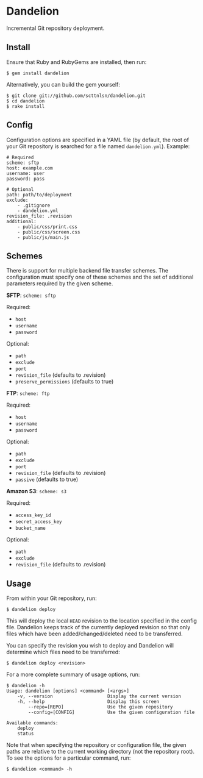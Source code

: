 Dandelion
=========
Incremental Git repository deployment.

Install
-------
Ensure that Ruby and RubyGems are installed, then run:

    $ gem install dandelion
    
Alternatively, you can build the gem yourself:

    $ git clone git://github.com/scttnlsn/dandelion.git
    $ cd dandelion
    $ rake install
    
Config
------
Configuration options are specified in a YAML file (by default, the root of your
Git repository is searched for a file named `dandelion.yml`). Example:

    # Required
    scheme: sftp
    host: example.com
    username: user
    password: pass
    
    # Optional
    path: path/to/deployment
    exclude:
        - .gitignore
        - dandelion.yml
    revision_file: .revision
    additional:
        - public/css/print.css
        - public/css/screen.css
        - public/js/main.js

Schemes
-------
There is support for multiple backend file transfer schemes.  The configuration
must specify one of these schemes and the set of additional parameters required
by the given scheme.

**SFTP**: `scheme: sftp`

Required:

 * `host`
 * `username`
 * `password`

Optional:

 * `path`
 * `exclude`
 * `port`
 * `revision_file` (defaults to .revision)
 * `preserve_permissions` (defaults to true)

**FTP**: `scheme: ftp`

Required:

 * `host`
 * `username`
 * `password`

Optional:

 * `path`
 * `exclude`
 * `port`
 * `revision_file` (defaults to .revision)
 * `passive` (defaults to true)
    
**Amazon S3**: `scheme: s3`

Required:

 * `access_key_id`
 * `secret_access_key`
 * `bucket_name`

Optional:

 * `path`
 * `exclude`
 * `revision_file` (defaults to .revision)

Usage
-----
From within your Git repository, run:

    $ dandelion deploy
    
This will deploy the local `HEAD` revision to the location specified in the config
file.  Dandelion keeps track of the currently deployed revision so that only files
which have been added/changed/deleted need to be transferred.

You can specify the revision you wish to deploy and Dandelion will determine which
files need to be transferred:

    $ dandelion deploy <revision>

For a more complete summary of usage options, run:

    $ dandelion -h
    Usage: dandelion [options] <command> [<args>]
        -v, --version                    Display the current version
        -h, --help                       Display this screen
            --repo=[REPO]                Use the given repository
            --config=[CONFIG]            Use the given configuration file

    Available commands:
        deploy
        status
        
Note that when specifying the repository or configuration file, the given paths
are relative to the current working directory (not the repository root).  To see
the options for a particular command, run:

    $ dandelion <command> -h
